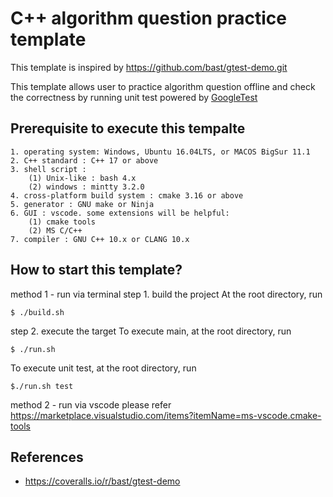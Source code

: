 # C++ algorithm question practice template

This template is inspired by https://github.com/bast/gtest-demo.git

This template allows user to practice algorithm question offline
and check the correctness by running unit test powered by 
[GoogleTest](https://code.google.com/p/googletest)


## Prerequisite to execute this tempalte
	1. operating system: Windows, Ubuntu 16.04LTS, or MACOS BigSur 11.1
	2. C++ standard : C++ 17 or above
	3. shell script : 
		(1) Unix-like : bash 4.x
		(2) windows : mintty 3.2.0
	4. cross-platform build system : cmake 3.16 or above
	5. generator : GNU make or Ninja 
	6. GUI : vscode. some extensions will be helpful:
		(1) cmake tools
		(2) MS C/C++
	7. compiler : GNU C++ 10.x or CLANG 10.x 



## How to start this template?

method 1 - run via terminal
step 1. build the project
At the root directory, run
```
$ ./build.sh
```

step 2. execute the target
To execute main, at the root directory, run
```
$ ./run.sh
```

To execute unit test, at the root directory, run
```
$./run.sh test
```

method 2 - run via vscode
	please refer https://marketplace.visualstudio.com/items?itemName=ms-vscode.cmake-tools


## References
- https://coveralls.io/r/bast/gtest-demo

